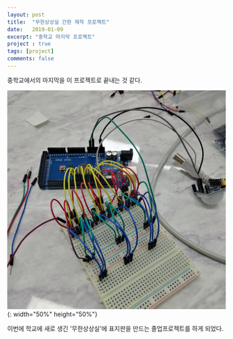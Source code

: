```yaml
---
layout: post
title:  "무한상상실 간판 제작 프로젝트"
date:   2019-01-09
excerpt: "중학교 마지막 프로젝트"
project : true
tags: [project]
comments: false
---
```


중학교에서의 마지막을 이 프로젝트로 끝내는 것 같다.

![boramMiddleSchool_TheLastProject_inside](2019-01-09-무한상상실-간판-제작-프로젝트.assets/boramMiddleSchool_TheLastProject_inside.jpg){: width="50%" height="50%"}

이번에 학교에 새로 생긴 '무한상상실'에 표지판을 만드는 졸업프로젝트를 하게 되었다. 